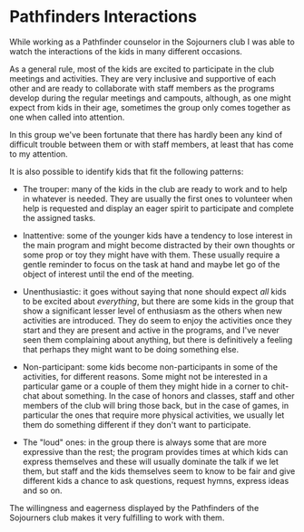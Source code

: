 # Pathfinders Interactions

While working as a Pathfinder counselor in the Sojourners club I was able to watch the interactions of the kids in many different occasions.

As a general rule, most of the kids are excited to participate in the club meetings and activities. They are very inclusive and supportive of each other and are ready to collaborate with staff members as the programs develop during the regular meetings and campouts, although, as one might expect from kids in their age, sometimes the group only comes together as one when called into attention.

In this group we've been fortunate that there has hardly been any kind of difficult trouble between them or with staff members, at least that has come to my attention.

It is also possible to identify kids that fit the following patterns:
- The trouper: many of the kids in the club are ready to work and to help in whatever is needed. They are usually the first ones to volunteer when help is requested and display an eager spirit to participate and complete the assigned tasks.
 
- Inattentive: some of the younger kids have a tendency to lose interest in the main program and might become distracted by their own thoughts or some prop or toy they might have with them. These usually require a gentle reminder to focus on the task at hand and maybe let go of the object of interest until the end of the meeting. 

- Unenthusiastic: it goes without saying that none should expect *all* kids to be excited about *everything*, but there are some kids in the group that show a significant lesser level of enthusiasm as the others when new activities are introduced. They do seem to enjoy the activities once they start and they are present and active in the programs, and I've never seen them complaining about anything, but there is definitively a feeling that perhaps they might want to be doing something else.

- Non-participant: some kids become non-participants in some of the activities, for different reasons. Some might not be interested in a particular game or a couple of them they might hide in a corner to chit-chat about something. In the case of honors and classes, staff and other members of the club will bring those back, but in the case of games, in particular the ones that require more physical activities, we usually let them do something different if they don't want to participate.

- The "loud" ones: in the group there is always some that are more expressive than the rest; the program provides times at which kids can express themselves and these will usually dominate the talk if we let them, but staff and the kids themselves seem to know to be fair and give different kids a chance to ask questions, request hymns, express ideas and so on.

The willingness and eagerness displayed by the Pathfinders of the Sojourners club makes it very fulfilling to work with them.
